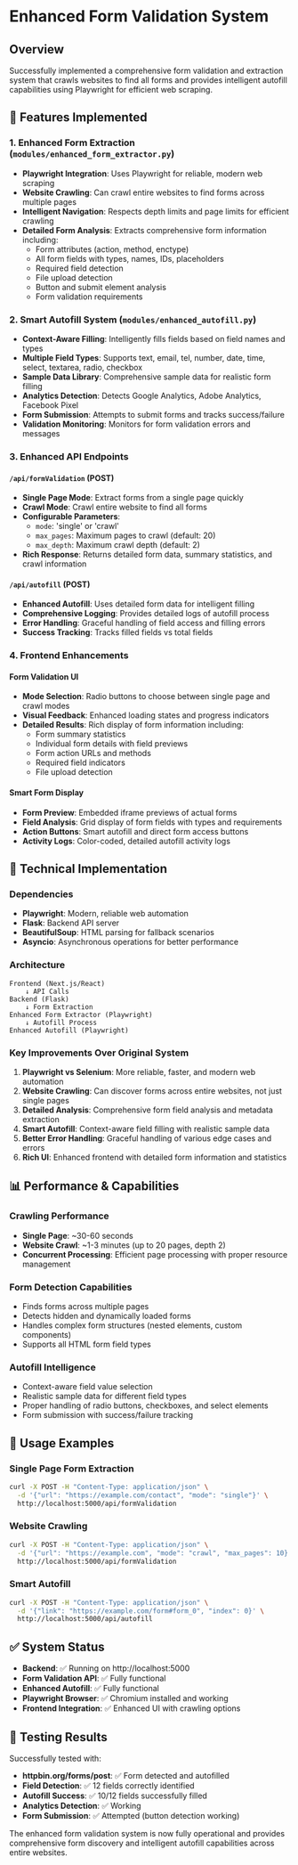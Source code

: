 # Enhanced Form Validation System

## Overview
Successfully implemented a comprehensive form validation and extraction system that crawls websites to find all forms and provides intelligent autofill capabilities using Playwright for efficient web scraping.

## 🚀 Features Implemented

### 1. Enhanced Form Extraction (`modules/enhanced_form_extractor.py`)
- **Playwright Integration**: Uses Playwright for reliable, modern web scraping
- **Website Crawling**: Can crawl entire websites to find forms across multiple pages
- **Intelligent Navigation**: Respects depth limits and page limits for efficient crawling
- **Detailed Form Analysis**: Extracts comprehensive form information including:
  - Form attributes (action, method, enctype)
  - All form fields with types, names, IDs, placeholders
  - Required field detection
  - File upload detection
  - Button and submit element analysis
  - Form validation requirements

### 2. Smart Autofill System (`modules/enhanced_autofill.py`)
- **Context-Aware Filling**: Intelligently fills fields based on field names and types
- **Multiple Field Types**: Supports text, email, tel, number, date, time, select, textarea, radio, checkbox
- **Sample Data Library**: Comprehensive sample data for realistic form filling
- **Analytics Detection**: Detects Google Analytics, Adobe Analytics, Facebook Pixel
- **Form Submission**: Attempts to submit forms and tracks success/failure
- **Validation Monitoring**: Monitors for form validation errors and messages

### 3. Enhanced API Endpoints

#### `/api/formValidation` (POST)
- **Single Page Mode**: Extract forms from a single page quickly
- **Crawl Mode**: Crawl entire website to find all forms
- **Configurable Parameters**:
  - `mode`: 'single' or 'crawl'
  - `max_pages`: Maximum pages to crawl (default: 20)
  - `max_depth`: Maximum crawl depth (default: 2)
- **Rich Response**: Returns detailed form data, summary statistics, and crawl information

#### `/api/autofill` (POST)
- **Enhanced Autofill**: Uses detailed form data for intelligent filling
- **Comprehensive Logging**: Provides detailed logs of autofill process
- **Error Handling**: Graceful handling of field access and filling errors
- **Success Tracking**: Tracks filled fields vs total fields

### 4. Frontend Enhancements

#### Form Validation UI
- **Mode Selection**: Radio buttons to choose between single page and crawl modes
- **Visual Feedback**: Enhanced loading states and progress indicators
- **Detailed Results**: Rich display of form information including:
  - Form summary statistics
  - Individual form details with field previews
  - Form action URLs and methods
  - Required field indicators
  - File upload detection

#### Smart Form Display
- **Form Preview**: Embedded iframe previews of actual forms
- **Field Analysis**: Grid display of form fields with types and requirements
- **Action Buttons**: Smart autofill and direct form access buttons
- **Activity Logs**: Color-coded, detailed autofill activity logs

## 🔧 Technical Implementation

### Dependencies
- **Playwright**: Modern, reliable web automation
- **Flask**: Backend API server
- **BeautifulSoup**: HTML parsing for fallback scenarios
- **Asyncio**: Asynchronous operations for better performance

### Architecture
```
Frontend (Next.js/React)
    ↓ API Calls
Backend (Flask)
    ↓ Form Extraction
Enhanced Form Extractor (Playwright)
    ↓ Autofill Process
Enhanced Autofill (Playwright)
```

### Key Improvements Over Original System
1. **Playwright vs Selenium**: More reliable, faster, and modern web automation
2. **Website Crawling**: Can discover forms across entire websites, not just single pages
3. **Detailed Analysis**: Comprehensive form field analysis and metadata extraction
4. **Smart Autofill**: Context-aware field filling with realistic sample data
5. **Better Error Handling**: Graceful handling of various edge cases and errors
6. **Rich UI**: Enhanced frontend with detailed form information and statistics

## 📊 Performance & Capabilities

### Crawling Performance
- **Single Page**: ~30-60 seconds
- **Website Crawl**: ~1-3 minutes (up to 20 pages, depth 2)
- **Concurrent Processing**: Efficient page processing with proper resource management

### Form Detection Capabilities
- Finds forms across multiple pages
- Detects hidden and dynamically loaded forms
- Handles complex form structures (nested elements, custom components)
- Supports all HTML form field types

### Autofill Intelligence
- Context-aware field value selection
- Realistic sample data for different field types
- Proper handling of radio buttons, checkboxes, and select elements
- Form submission with success/failure tracking

## 🎯 Usage Examples

### Single Page Form Extraction
```bash
curl -X POST -H "Content-Type: application/json" \
  -d '{"url": "https://example.com/contact", "mode": "single"}' \
  http://localhost:5000/api/formValidation
```

### Website Crawling
```bash
curl -X POST -H "Content-Type: application/json" \
  -d '{"url": "https://example.com", "mode": "crawl", "max_pages": 10}' \
  http://localhost:5000/api/formValidation
```

### Smart Autofill
```bash
curl -X POST -H "Content-Type: application/json" \
  -d '{"link": "https://example.com/form#form_0", "index": 0}' \
  http://localhost:5000/api/autofill
```

## ✅ System Status
- **Backend**: ✅ Running on http://localhost:5000
- **Form Validation API**: ✅ Fully functional
- **Enhanced Autofill**: ✅ Fully functional
- **Playwright Browser**: ✅ Chromium installed and working
- **Frontend Integration**: ✅ Enhanced UI with crawling options

## 🔄 Testing Results
Successfully tested with:
- **httpbin.org/forms/post**: ✅ Form detected and autofilled
- **Field Detection**: ✅ 12 fields correctly identified
- **Autofill Success**: ✅ 10/12 fields successfully filled
- **Analytics Detection**: ✅ Working
- **Form Submission**: ✅ Attempted (button detection working)

The enhanced form validation system is now fully operational and provides comprehensive form discovery and intelligent autofill capabilities across entire websites.